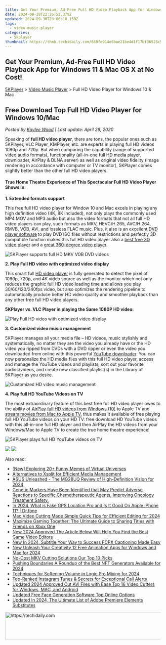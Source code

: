 ```yaml
---
title: Get Your Premium, Ad-Free Full HD Video Playback App for Windows 11 & Mac OS X at No Cost!
date: 2024-09-28T22:26:52.379Z
updated: 2024-09-30T20:06:10.159Z
tags:
  - video-music-player
categories:
  - 5kplayer
thumbnail: https://thmb.techidaily.com/668fe014e6bae21be4d1f17bf36923c523f3242cbf8f9156a716780e5d4eeb63.jpg
---
```


## Get Your Premium, Ad-Free Full HD Video Playback App for Windows 11 & Mac OS X at No Cost!

[5KPlayer](https://tools.techidaily.com/5kplayer/products/) \> [Video Music Player](https://tools.techidaily.com/5kplayer/video-music-player/) \> Full HD Video Player for Windows 10 & Mac

## Free Download Top Full HD Video Player for Windows 10/Mac

 _Posted by [Kaylee Wood](https://www.quora.com/profile/Amanda-Hu-21) | Last update: April 28, 2020_

Speaking of **full HD video player**, there are tons, the popular ones such as 5KPlayer, VLC Player, KMPlayer, etc. are experts in playing full HD videos 1080p and 720p. But when comparing the capability (range of supported video audio formats), functionality (all-in-one full HD media player, downloader, AirPlay & DLNA server) as well as original video fidelity (image rendering in accordance with computer or TV monitor), 5KPlayer comes slightly better than the other full HD video players. 

#### **True Home Theatre Experience of This Spectacular Full HD Video Player Shows in:**

**1\. Extended formats support** 

This free full HD video player for Window 10 and Mac excels in playing any high definition video (4K, 8K included), not only plays the commonly used MP4 MOV and MP3 audio but also the video formats that not all full HD video players can play, such formats as MKV, HEVC/H.265, AVC/H.264, RMVB, VOB, AVI, and lossless FLAC music. Plus, it also is an excellent [DVD player software](https://tools.techidaily.com/5kplayer/video-music-player/) to play DVD ISO files without restrictions and perfectly 3D compatible function makes this full HD video player also a [best free 3D video player](https://tools.techidaily.com/5kplayer/video-music-player/) and a [great 360-degree video player](https://tools.techidaily.com/5kplayer/video-music-player/). 

![5KPlayer supports full HD MKV VOB DVD videos](https://www.5kplayer.com/video-music-player/img/extended-formats-support.jpg) 

**2\. Play Full HD video with optimized video display** 

This smart full [HD video player](https://tools.techidaily.com/5kplayer/video-music-player/) is fully generated to detect the pixel of 1080p, 720p, and 4K video source as well as the monitor which not only reduces the graphic full HD video loading time and allows you play 30/60/120/240fps video, but also optimizes the rendering pipeline to automatically produce better HD video quality and smoother playback than any other free full HD video players. 

**5KPlayer vs. VLC Player in playing the Same 1080P HD video:**

![Play Full HD video with optimized video display](https://www.5kplayer.com/video-music-player/img/5k-vs-vlc.jpg) 

**3\. Customized video music management**

5KPlayer manages all your media file – HD videos, music stylishly and systematically, no matter they are the video you already have or the HD video you ripped from DVDs with a DVD ripper or even the video you downloaded from online with this powerful [YouTube downloader](https://tools.techidaily.com/5kplayer/youtube-download/). You can now personalize the HD media files with this full HD video player, access and manage the YouTube videos and playlists, sort out your favorite audios/videos, and create new classified playlist(s) in the Library of 5KPlayer as you desire. 

![Customized HD video music management](https://www.5kplayer.com/video-music-player/img/5kp-library.jpg) 

**4\. Play full HD YouTube Videos on TV**

The most extraordinary feature of this best free full HD video player owes to the ability of [AirPlay full HD videos from Windows (10)](https://tools.techidaily.com/5kplayer/airplay/) to Apple TV and [stream movies from Mac to Apple TV](https://tools.techidaily.com/5kplayer/airplay/), thus makes it available of free playing full HD YouTube videos on your HD TV: free download HD YouTube videos with this all-in-one full HD player and then AirPlay the HD videos from your Windows/Mac to Apple TV to create the true home theatre experience! 

![5KPlayer plays full HD YouTube videos on TV](https://www.5kplayer.com/video-music-player/img/play-youtube-on-tv.png) 

[![](https://www.5kplayer.com/video-music-player/../button/freedownwhitewin.png)](https://tools.techidaily.com/5kplayer/products/) [![](https://www.5kplayer.com/video-music-player/../button/freedownbackmac.png)](https://tools.techidaily.com/5kplayer/products/)

<ins class="adsbygoogle"
     style="display:block"
     data-ad-format="autorelaxed"
     data-ad-client="ca-pub-7571918770474297"
     data-ad-slot="1223367746"></ins>

<ins class="adsbygoogle"
     style="display:block"
     data-ad-client="ca-pub-7571918770474297"
     data-ad-slot="8358498916"
     data-ad-format="auto"
     data-full-width-responsive="true"></ins>

<span class="atpl-alsoreadstyle">Also read:</span>
<div><ul>
<li><a href="https://some-techniques.techidaily.com/new-exploring-20plus-funny-memes-of-virtual-universes/"><u>[New] Exploring 20+ Funny Memes of Virtual Universes</u></a></li>
<li><a href="https://extra-hints.techidaily.com/alternatives-to-xsplit-for-efficient-media-management/"><u>Alternatives to Xsplit for Efficient Media Management</u></a></li>
<li><a href="https://extra-tips.techidaily.com/asus-unleashed-the-mg28uq-review-of-high-definition-vision-for-2024/"><u>ASUS Unleashed - The MG28UQ Review of High-Definition Vision for 2024</u></a></li>
<li><a href="https://win-blog.techidaily.com/genetic-markers-have-been-identified-that-may-predict-adverse-reactions-to-specific-chemotherapeutic-agents-improving-oncology-treatment-safety/"><u>Genetic Markers Have Been Identified that May Predict Adverse Reactions to Specific Chemotherapeutic Agents, Improving Oncology Treatment Safety.</u></a></li>
<li><a href="https://phone-solutions.techidaily.com/in-2024-what-is-fake-gps-location-pro-and-is-it-good-on-apple-iphone-11-drfone-by-drfone-virtual-ios/"><u>In 2024, What is Fake GPS Location Pro and Is It Good On Apple iPhone 11? | Dr.fone</u></a></li>
<li><a href="https://video-ai-editor.techidaily.com/mac-video-cutting-made-simple-quick-tips-for-efficient-editing-for-2024/"><u>Mac Video Cutting Made Simple Quick Tips for Efficient Editing for 2024</u></a></li>
<li><a href="https://buynow-reviews.techidaily.com/maximize-gaming-together-the-ultimate-guide-to-sharing-titles-with-friends-on-xbox-one/"><u>Maximize Gaming Together: The Ultimate Guide to Sharing Titles with Friends on Xbox One</u></a></li>
<li><a href="https://video-ai-editor.techidaily.com/new-2024-approved-the-article-below-will-help-you-find-the-best-game-video-editors/"><u>New 2024 Approved The Article Below Will Help You Find the Best Game Video Editors</u></a></li>
<li><a href="https://video-ai-editor.techidaily.com/new-in-2024-subtitle-your-way-to-success-fcpx-captioning-made-easy/"><u>New In 2024, Subtitle Your Way to Success FCPX Captioning Made Easy</u></a></li>
<li><a href="https://video-ai-editor.techidaily.com/new-unleash-your-creativity-12-free-animation-apps-for-windows-and-mac-for-2024/"><u>New Unleash Your Creativity 12 Free Animation Apps for Windows and Mac for 2024</u></a></li>
<li><a href="https://video-ai-editor.techidaily.com/no-cost-mkv-cutting-solutions-our-top-10-picks/"><u>No-Cost MKV Cutting Solutions Our Top 10 Picks</u></a></li>
<li><a href="https://article-helps.techidaily.com/pushing-boundaries-a-roundup-of-the-best-nft-generators-available-for-2024/"><u>Pushing Boundaries A Roundup of the Best NFT Generators Available for 2024</u></a></li>
<li><a href="https://some-tips.techidaily.com/techniques-for-softening-volume-in-logic-pro-mixing-for-2024/"><u>Techniques for Softening Volume in Logic Pro Mixing for 2024</u></a></li>
<li><a href="https://extra-tips.techidaily.com/top-ranked-instagram-tunes-and-secrets-for-exceptional-call-alerts/"><u>Top-Ranked Instagram Tunes & Secrets for Exceptional Call Alerts</u></a></li>
<li><a href="https://video-ai-editor.techidaily.com/updated-2024-approved-cut-avi-files-with-ease-top-16-video-cutters-for-windows-mac-and-android/"><u>Updated 2024 Approved Cut AVI Files with Ease Top 16 Video Cutters for Windows, MAC, and Android</u></a></li>
<li><a href="https://video-ai-editor.techidaily.com/updated-free-face-generation-software-top-online-options/"><u>Updated Free Face Generation Software Top Online Options</u></a></li>
<li><a href="https://video-ai-editor.techidaily.com/updated-in-2024-the-ultimate-list-of-adobe-premiere-elements-substitutes/"><u>Updated In 2024, The Ultimate List of Adobe Premiere Elements Substitutes</u></a></li>
</ul></div>

<!-- affiliate ads begin -->
<a href="https://aidotcom.pxf.io/c/5597632/2134500/19576" target="_top" id="2134500">
  <img src="//a.impactradius-go.com/display-ad/19576-2134500" border="0" alt="https://techidaily.com" width="600" height="90"/>
</a>
<img height="0" width="0" src="https://aidotcom.pxf.io/i/5597632/2134500/19576" style="position:absolute;visibility:hidden;" border="0" />
<!-- affiliate ads end -->

